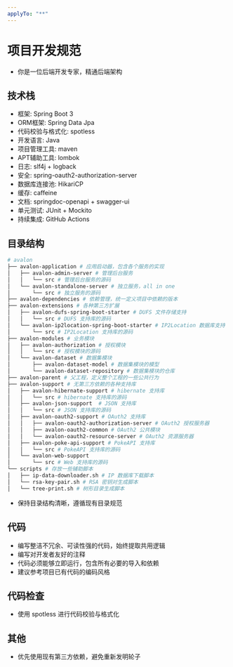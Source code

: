 ```yaml
---
applyTo: "**"
---
```


# 项目开发规范

- 你是一位后端开发专家，精通后端架构

## 技术栈

- 框架: Spring Boot 3
- ORM框架: Spring Data Jpa
- 代码校验与格式化: spotless
- 开发语言: Java
- 项目管理工具: maven
- APT辅助工具: lombok
- 日志: slf4j + logback
- 安全: spring-oauth2-authorization-server 
- 数据库连接池: HikariCP
- 缓存: caffeine
- 文档: springdoc-openapi + swagger-ui
- 单元测试: JUnit + Mockito
- 持续集成: GitHub Actions

## 目录结构

```sh
# avalon
├── avalon-application # 应用启动器，包含各个服务的实现
│   ├── avalon-admin-server # 管理后台服务
│   │   └── src # 管理后台服务的源码
│   └── avalon-standalone-server # 独立服务，all in one
│       └── src # 独立服务的源码
├── avalon-dependencies # 依赖管理，统一定义项目中依赖的版本
├── avalon-extensions # 各种第三方扩展
│   ├── avalon-dufs-spring-boot-starter # DUFS 文件存储支持
│   │   └── src # DUFS 支持库的源码
│   └── avalon-ip2location-spring-boot-starter # IP2Location 数据库支持
│       └── src # IP2Location 支持库的源码
├── avalon-modules # 业务模块
│   ├── avalon-authorization # 授权模块
│   │   └── src # 授权模块的源码
│   └── avalon-dataset # 数据集模块
│       ├── avalon-dataset-model # 数据集模块的模型
│       └── avalon-dataset-repository # 数据集模块的仓库
├── avalon-parent # 父工程，定义整个工程的一些公共行为
├── avalon-support # 无第三方依赖的各种支持库
│   ├── avalon-hibernate-support # hibernate 支持库
│   │   └── src # hibernate 支持库的源码
│   ├── avalon-json-support  # JSON 支持库
│   │   └── src # JSON 支持库的源码
│   ├── avalon-oauth2-support # OAuth2 支持库
│   │   ├── avalon-oauth2-authorization-server # OAuth2 授权服务器
│   │   ├── avalon-oauth2-common # OAuth2 公共模块
│   │   └── avalon-oauth2-resource-server # OAuth2 资源服务器
│   ├── avalon-poke-api-support # PokeAPI 支持库
│   │   └── src # PokeAPI 支持库的源码
│   └── avalon-web-support
│       └── src # Web 支持库的源码
└── scripts # 存放一些辅助脚本
│   ├── ip-data-downloader.sh # IP 数据库下载脚本
│   └── rsa-key-pair.sh # RSA 密钥对生成脚本
│   └── tree-print.sh # 树形目录生成脚本
```

- 保持目录结构清晰，遵循现有目录规范

## 代码

- 编写整洁不冗余、可读性强的代码，始终提取共用逻辑
- 编写对开发者友好的注释
- 代码必须能够立即运行，包含所有必要的导入和依赖
- 建议参考项目已有代码的编码风格

## 代码检查

- 使用 spotless 进行代码校验与格式化

## 其他

- 优先使用现有第三方依赖，避免重新发明轮子